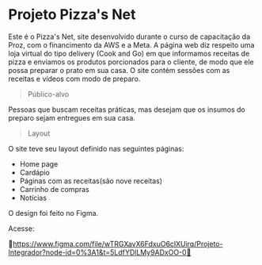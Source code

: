 # Projeto Pizza's Net

Este é  o Pizza's Net, site desenvolvido  durante o curso de capacitação da Proz, com o financimento da AWS e a Meta. A página web diz respeito uma loja virtual 
do tipo delivery (Cook and Go) em que informamos receitas de pizza e enviamos os produtos porcionados para o cliente, de modo que ele possa preparar o prato em
sua casa. O site contém sessões com as receitas e vídeos com modo de preparo.


>Público-alvo

Pessoas que  buscam receitas práticas, mas desejam que os insumos do preparo sejam entregues em sua casa. 

>Layout

O site teve seu layout definido nas seguintes páginas:

* Home page
* Cardápio
* Páginas com as receitas(são nove receitas)
* Carrinho de compras
* Notícias

O design foi feito no Figma.

Acesse: 

🔗https://www.figma.com/file/wTRGXavX6FdxuO6clXUirq/Projeto-Integrador?node-id=0%3A1&t=5LdfYDlLMy9ADxOO-0🔗 
